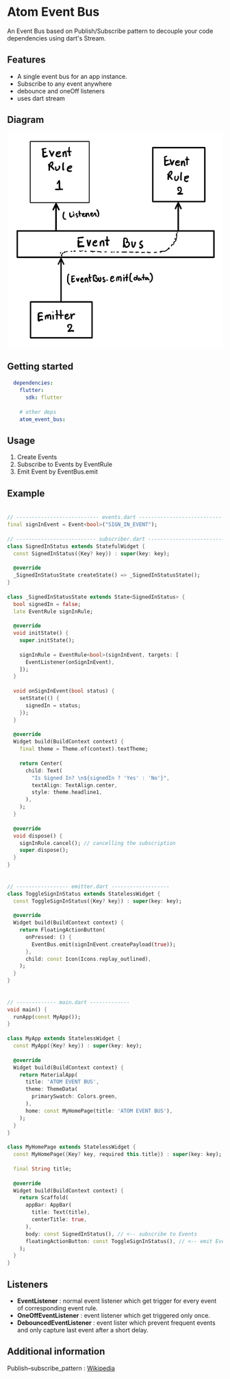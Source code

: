 <!-- 
This README describes the package. If you publish this package to pub.dev,
this README's contents appear on the landing page for your package.

For information about how to write a good package README, see the guide for
[writing package pages](https://dart.dev/guides/libraries/writing-package-pages). 

For general information about developing packages, see the Dart guide for
[creating packages](https://dart.dev/guides/libraries/create-library-packages)
and the Flutter guide for
[developing packages and plugins](https://flutter.dev/developing-packages). 
-->

# Atom Event Bus

An Event Bus based on Publish/Subscribe pattern to decouple your code dependencies using dart's Stream.

## Features

- A single event bus for an app instance.
- Subscribe to any event anywhere
- debounce and oneOff listeners
- uses dart stream

## Diagram

<img src="https://raw.githubusercontent.com/raj457036/atom_event_bus/master/atom_event_bus.jpg" height="500">

## Getting started

```yaml
  dependencies:
    flutter:
      sdk: flutter
    
    # other deps
    atom_event_bus:
```


## Usage

1. Create Events
2. Subscribe to Events by EventRule
3. Emit Event by EventBus.emit

## Example


```dart

// --------------------------- events.dart ---------------------------
final signInEvent = Event<bool>("SIGN_IN_EVENT");

// -------------------------- subscriber.dart -------------------------
class SignedInStatus extends StatefulWidget {
  const SignedInStatus({Key? key}) : super(key: key);

  @override
  _SignedInStatusState createState() => _SignedInStatusState();
}

class _SignedInStatusState extends State<SignedInStatus> {
  bool signedIn = false;
  late EventRule signInRule;

  @override
  void initState() {
    super.initState();

    signInRule = EventRule<bool>(signInEvent, targets: [
      EventListener(onSignInEvent),
    ]);
  }

  void onSignInEvent(bool status) {
    setState(() {
      signedIn = status;
    });
  }

  @override
  Widget build(BuildContext context) {
    final theme = Theme.of(context).textTheme;

    return Center(
      child: Text(
        "Is Signed In? \n${signedIn ? 'Yes' : 'No'}",
        textAlign: TextAlign.center,
        style: theme.headline1,
      ),
    );
  }

  @override
  void dispose() {
    signInRule.cancel(); // cancelling the subscription
    super.dispose();
  }
}


// ----------------- emitter.dart -------------------
class ToggleSignInStatus extends StatelessWidget {
  const ToggleSignInStatus({Key? key}) : super(key: key);

  @override
  Widget build(BuildContext context) {
    return FloatingActionButton(
      onPressed: () {
        EventBus.emit(signInEvent.createPayload(true));
      },
      child: const Icon(Icons.replay_outlined),
    );
  }
}


// ------------- main.dart -------------
void main() {
  runApp(const MyApp());
}

class MyApp extends StatelessWidget {
  const MyApp({Key? key}) : super(key: key);

  @override
  Widget build(BuildContext context) {
    return MaterialApp(
      title: 'ATOM EVENT BUS',
      theme: ThemeData(
        primarySwatch: Colors.green,
      ),
      home: const MyHomePage(title: 'ATOM EVENT BUS'),
    );
  }
}

class MyHomePage extends StatelessWidget {
  const MyHomePage({Key? key, required this.title}) : super(key: key);

  final String title;

  @override
  Widget build(BuildContext context) {
    return Scaffold(
      appBar: AppBar(
        title: Text(title),
        centerTitle: true,
      ),
      body: const SignedInStatus(), // <-- subscribe to Events
      floatingActionButton: const ToggleSignInStatus(), // <-- emit Events
    );
  }
}

```

## Listeners

- **EventListener** : normal event listener which get trigger for every event of corresponding event rule.
- **OneOffEventListener** : event listener which get triggered only once.
- **DebouncedEventListener** : event lister which prevent frequent events and only capture last event after a short delay.


## Additional information

Publish–subscribe_pattern : [Wikipedia](https://en.wikipedia.org/wiki/Publish–subscribe_pattern)

